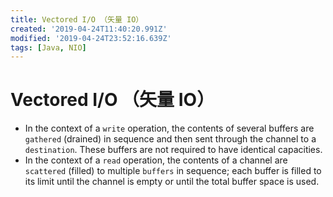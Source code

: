 ```yaml
---
title: Vectored I/O （矢量 IO）
created: '2019-04-24T11:40:20.991Z'
modified: '2019-04-24T23:52:16.639Z'
tags: [Java, NIO]
---
```


# Vectored I/O （矢量 IO）

- In the context of a `write` operation, the contents of several buffers are `gathered` (drained) in sequence and then sent through the channel to a `destination`. These buffers are not required to have identical capacities.
- In the context of a `read` operation, the contents of a channel are `scattered` (filled) to multiple `buffers` in sequence; each buffer is filled to its limit until the channel is empty or until the total buffer space is used.
